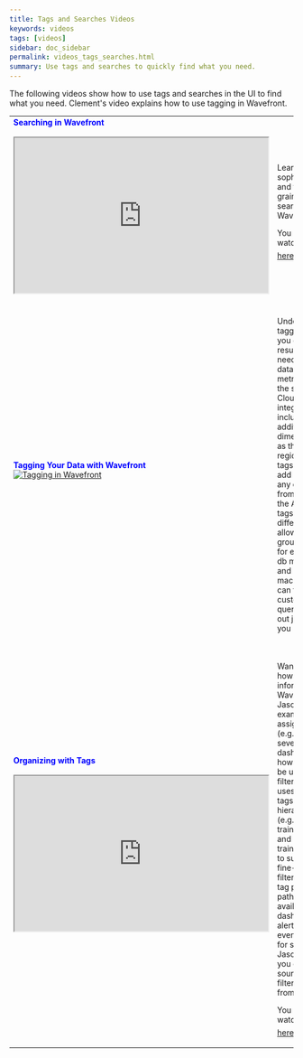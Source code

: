 ```yaml
---
title: Tags and Searches Videos
keywords: videos
tags: [videos]
sidebar: doc_sidebar
permalink: videos_tags_searches.html
summary: Use tags and searches to quickly find what you need.
---
```

The following videos show how to use tags and searches in the UI to find what you need. Clement's video explains how to use tagging in Wavefront.

<table style="width: 100%;">
<tbody>
<tr>
<td width="50%"><strong><font color="blue">Searching in Wavefront</font></strong><br><br>
<iframe src="https://bcove.video/2UnQFZ0" width="450" height="275" allowfullscreen="true" alt="Task-based video shows many different search options"></iframe>
</td>
<td width="50%"><br>
<p>Learn how to do sophisticated and fine-grained searches in the Wavefront GUI.  </p>
<p>You can also watch the video <a href="https://bcove.video/2UnQFZ0" target="_blank">here <img src="/images/video_camera.png" alt="video camera icon"/></a>.</p>
</td>
</tr>
<tr>
<td><strong><font color="blue">Tagging Your Data with Wavefront </font></strong><br>
<a href="https://www.youtube.com/watch?v=9tt4orZHQts&index=3&list=PLmp0id7yKiEdaWcjNtGikcyqpNcPNbn_K" target="_blank"><img src="/images/v_tagging_clement.png"  alt="Tagging in Wavefront"/></a></td>
<td><br>
<p>Understand how tagging can help you get the results that you need. By default, data include the metric name and the source. Cloud integrations include additional dimensions such as the AWS region, as point tags. You can add point tags to any data source from the UI or the API. Source tags are different. They allow you to group machines, for example, into db machines and web machines. You can then customize your queries to pull out just the data you need.</p>
</td>
</tr>
<tr>
<td><strong><font color="blue">Organizing with Tags</font></strong><br><br>
<iframe src="https://bcove.video/3APZACf" width="450" height="275" allowfullscreen="true" alt="Jason shows how to organize data with tags"></iframe></td>
<td><br>
<p>Want to learn how to organize information in Wavefront? Jason shows an example of assigning a tag (e.g. training) to several dashboards and how the tag can be used for filtering. He then uses additional tags in a hierarchy of tags (e.g. training.attendee and training.trainer) to support more fine-grained filtering using tag paths. Tag paths are available for dashboards, alerts, and events. Finally, for sources, Jason shows you can add source tags and filter directly from a query. </p>
<p>You can also watch the video <a href="https://bcove.video/3APZACf" target="_blank">here <img src="/images/video_camera.png" alt="video camera icon"/></a>.</p>
</td>
</tr>
</tbody>
</table>
